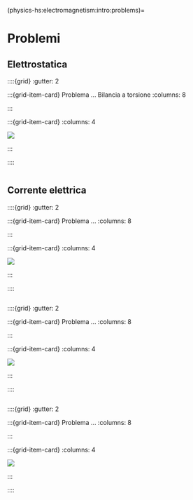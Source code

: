 (physics-hs:electromagnetism:intro:problems)=
# Problemi

## Elettrostatica
<!-- Esercizio ************************************************************* -->
::::{grid}
:gutter: 2

:::{grid-item-card} Problema ... Bilancia a torsione
:columns: 8

:::

:::{grid-item-card} 
:columns: 4

![](../../media/electrostatics-torsion-balance.png)
<!-- *Didascalia, se necessaria* -->
:::

::::

```{dropdown} Soluzione.
```

## Corrente elettrica
<!-- Esercizio ************************************************************* -->
::::{grid}
:gutter: 2

:::{grid-item-card} Problema ...
:columns: 8

:::

:::{grid-item-card} 
:columns: 4

![](../../media/electrostatics-pendulum-charges.png)
<!-- *Didascalia, se necessaria* -->
:::

::::

```{dropdown} Soluzione.
```

<!-- Esercizio ************************************************************* -->
::::{grid}
:gutter: 2

:::{grid-item-card} Problema ...
:columns: 8

:::

:::{grid-item-card} 
:columns: 4

![](../../media/electrostatics-charge-equilibrium.png)
<!-- *Didascalia, se necessaria* -->
:::

::::

```{dropdown} Soluzione.
```

<!-- Esercizio ************************************************************* -->
::::{grid}
:gutter: 2

:::{grid-item-card} Problema ...
:columns: 8

:::

:::{grid-item-card} 
:columns: 4

![](../../media/electrostatics-pendulum-e-field.png)
<!-- *Didascalia, se necessaria* -->
:::

::::

```{dropdown} Soluzione.
```

